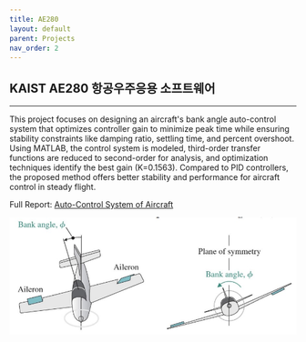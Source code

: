 ```yaml
---
title: AE280
layout: default
parent: Projects
nav_order: 2
---
```


## KAIST AE280 항공우주응용 소프트웨어  

---

This project focuses on designing an aircraft's bank angle auto-control system that optimizes controller gain to minimize peak time while ensuring stability constraints like damping ratio, settling time, and percent overshoot. Using MATLAB, the control system is modeled, third-order transfer functions are reduced to second-order for analysis, and optimization techniques identify the best gain (K=0.1563). Compared to PID controllers, the proposed method offers better stability and performance for aircraft control in steady flight.  

Full Report: [Auto-Control System of Aircraft](https://github.com/seoyoonkims/seoyoonkims.github.io/blob/main/docs/pdf/AE280_Term_Project.pdf)  

![1](../images/AE280/1.jpg)
